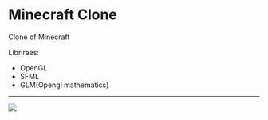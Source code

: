 # Minecraft Clone

Clone of Minecraft

Libriraes:
* OpenGL
* SFML
* GLM(Opengl mathematics)
---
![](https://img.shields.io/tokei/lines/github/cppshizoidS/MineGL)
